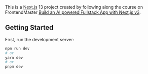 This is a [Next.js](https://nextjs.org/) 13 project created by following along the course on FrontendMaster [Build an AI powered Fullstack App with Next.js v3](https://github.com/Hendrixer/fullstack-ai-nextjs).

## Getting Started

First, run the development server:

```bash
npm run dev
# or
yarn dev
# or
pnpm dev
```
